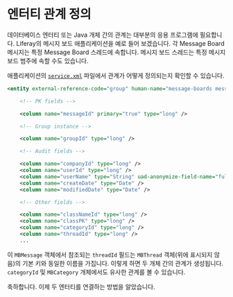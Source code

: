 # 엔터티 관계 정의

데이터베이스 엔터티 또는 Java 개체 간의 관계는 대부분의 응용 프로그램에 필요합니다. Liferay의 메시지 보드 애플리케이션을 예로 들어 보겠습니다. 각 Message Board 메시지는 특정 Message Board 스레드에 속합니다. 메시지 보드 스레드는 특정 메시지 보드 범주에 속할 수도 있습니다.

애플리케이션의 [`service.xml`](https://github.com/liferay/liferay-portal/blob/master/modules/apps/message-boards/message-boards-service/service.xml) 파일에서 관계가 어떻게 정의되는지 확인할 수 있습니다.

```xml
<entity external-reference-code="group" human-name="message-boards message" local-service="true" name="MBMessage" remote-service="true" trash-enabled="true" uuid="true">

    <!-- PK fields -->

    <column name="messageId" primary="true" type="long" />

    <!-- Group instance -->

    <column name="groupId" type="long" />

    <!-- Audit fields -->

    <column name="companyId" type="long" />
    <column name="userId" type="long" />
    <column name="userName" type="String" uad-anonymize-field-name="fullName" />
    <column name="createDate" type="Date" />
    <column name="modifiedDate" type="Date" />

    <!-- Other fields -->

    <column name="classNameId" type="long" />
    <column name="classPK" type="long" />
    <column name="categoryId" type="long" />
    <column name="threadId" type="long" />
    ...
```

이 `MBMessage` 객체에서 참조되는 `threadId` 필드는 `MBThread` 객체(위에 표시되지 않음)의 기본 키와 동일한 이름을 가집니다. 이렇게 하면 두 개체 간의 관계가 생성됩니다. `categoryId` 및 `MBCategory` 개체에서도 유사한 관계를 볼 수 있습니다.

축하합니다. 이제 두 엔터티를 연결하는 방법을 알았습니다. 
